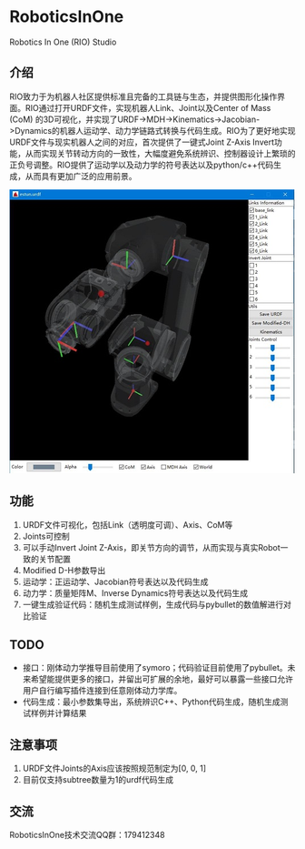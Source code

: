 # RoboticsInOne
Robotics In One (RIO) Studio
## 介绍
RIO致力于为机器人社区提供标准且完备的工具链与生态，并提供图形化操作界面。RIO通过打开URDF文件，实现机器人Link、Joint以及Center of Mass (CoM) 的3D可视化，并实现了URDF->MDH->Kinematics->Jacobian->Dynamics的机器人运动学、动力学链路式转换与代码生成。RIO为了更好地实现URDF文件与现实机器人之间的对应，首次提供了一键式Joint Z-Axis Invert功能，从而实现关节转动方向的一致性，大幅度避免系统辨识、控制器设计上繁琐的正负号调整。RIO提供了运动学以及动力学的符号表达以及python/c++代码生成，从而具有更加广泛的应用前景。

![](./docs/res/urdf_view3d.jpg)
## 功能
1. URDF文件可视化，包括Link（透明度可调）、Axis、CoM等
2. Joints可控制
3. 可以手动Invert Joint Z-Axis，即关节方向的调节，从而实现与真实Robot一致的关节配置
4. Modified D-H参数导出
5. 运动学：正运动学、Jacobian符号表达以及代码生成
6. 动力学：质量矩阵M、Inverse Dynamics符号表达以及代码生成
7. 一键生成验证代码：随机生成测试样例，生成代码与pybullet的数值解进行对比验证
## TODO
* 接口：刚体动力学推导目前使用了symoro；代码验证目前使用了pybullet。未来希望能提供更多的接口，并留出可扩展的余地，最好可以暴露一些接口允许用户自行编写插件连接到任意刚体动力学库。
* 代码生成：最小参数集导出，系统辨识C++、Python代码生成，随机生成测试样例并计算结果
## 注意事项
1. URDF文件Joints的Axis应该按照规范制定为[0, 0, 1]
2. 目前仅支持subtree数量为1的urdf代码生成

## 交流
RoboticsInOne技术交流QQ群：179412348
